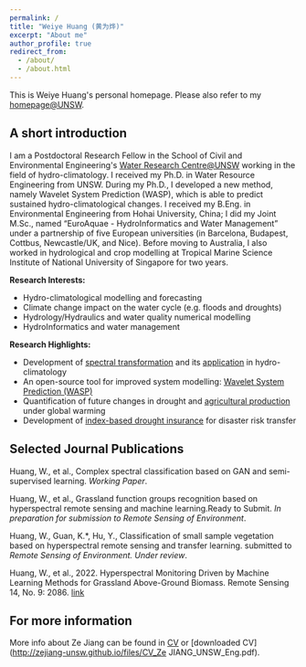 ```yaml
---
permalink: /
title: "Weiye Huang (黄为烨)"
excerpt: "About me"
author_profile: true
redirect_from: 
  - /about/
  - /about.html
---
```


This is Weiye Huang's personal homepage. Please also refer to my [homepage@UNSW](https://www.unsw.edu.au/staff/ze-jiang). 

## A short introduction
I am a Postdoctoral Research Fellow in the School of Civil and Environmental Engineering's [Water Research Centre@UNSW](https://www.wrc.unsw.edu.au/) working in the field of hydro-climatology. I received my Ph.D. in Water Resource Engineering from UNSW. During my Ph.D., I developed a new method, namely Wavelet System Prediction (WASP), which is able to predict sustained hydro-climatological changes. I received my B.Eng. in Environmental Engineering from Hohai University, China; I did my Joint M.Sc., named “EuroAquae - HydroInformatics and Water Management” under a partnership of five European universities (in Barcelona, Budapest, Cottbus, Newcastle/UK, and Nice). Before moving to Australia, I also worked in hydrological and crop modelling at Tropical Marine Science Institute of National University of Singapore for two years.

<b>Research Interests:</b>
* Hydro-climatological modelling and forecasting
* Climate change impact on the water cycle (e.g. floods and droughts)
* Hydrology/Hydraulics and water quality numerical modelling
* HydroInformatics and water management

<b>Research Highlights:</b>
* Development of [spectral transformation](https://doi.org/10.1029/2019WR026962) and its [application](https://doi.org/10.1016/j.jhydrol.2021.126816) in hydro-climatology
* An open-source tool for improved system modelling: [Wavelet System Prediction (WASP)](https://doi.org/10.1016/j.envsoft.2020.104907)
* Quantification of future changes in drought and [agricultural production](https://doi.org/10.1007/s00704-018-2617-z) under global warming
* Development of [index-based drought insurance](https://doi.org/10.1108/AFR-02-2020-0020) for disaster risk transfer

## Selected Journal Publications
Huang, W., et al., Complex spectral classification based on GAN and semi-supervised learning. *Working Paper*.

Huang, W., et al., Grassland function groups recognition based on hyperspectral remote sensing and machine learning.Ready to Submit. *In preparation for submission to Remote Sensing of Environment*. 

Huang, W., Guan, K.*, Hu, Y., Classification of small sample vegetation based on hyperspectral remote sensing and transfer learning. submitted to *Remote Sensing of Environment. Under review*. 

Huang, W., et al., 2022. Hyperspectral Monitoring Driven by Machine Learning Methods for Grassland
Above-Ground Biomass. Remote Sensing 14, No. 9: 2086. [link]([https://doi.org/10.3390/rs14092086])


## For more information
More info about Ze Jiang can be found in [CV](https://zejiang-unsw.github.io/cv/) or [downloaded CV](http://zejiang-unsw.github.io/files/CV_Ze JIANG_UNSW_Eng.pdf).
